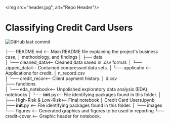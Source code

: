 <img src="header.jpg", alt="Repo Header"/><br/>

# Classifying Credit Card Users

![GitHub last commit](https://img.shields.io/github/last-commit/smartbre/phase5)<br/>


├── README.md <-- Main README file explaining the project's business case,
│                                methodology, and findings
│
├── data             
│   └── cleaned_data<-- Cleaned data saved in .csv format.
│   └── zipped_data<-- Contained compressed data sets.
│   └── applicatio <-- Applications for credit.
│       n_record.csv  
│   └── credit_recor<-- Client payment history.
│       d.csv  
├── functions            
│   └── eda_notebook<-- Unpolished exploratory data analysis (EDA) notebooks
│   └── __init__.py<-- File identifying packages found in this folder.
│
├── High-Risk & Low-Risk<-- Final notebook
│   Credit Card Users.ipynb
├── __init__.py <-- File identifying packages found in this folder.
│
└── images            
    └── figures <-- Generated graphics and figures to be used in reporting
    └── credit-cover <-- Graphic header for notebook.